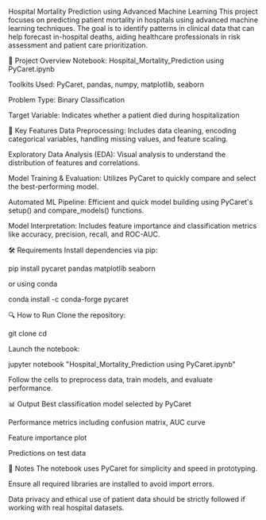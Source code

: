 Hospital Mortality Prediction using Advanced Machine Learning
This project focuses on predicting patient mortality in hospitals using advanced machine learning techniques. The goal is to identify patterns in clinical data that can help forecast in-hospital deaths, aiding healthcare professionals in risk assessment and patient care prioritization.

🧠 Project Overview
Notebook: Hospital_Mortality_Prediction using PyCaret.ipynb

Toolkits Used: PyCaret, pandas, numpy, matplotlib, seaborn

Problem Type: Binary Classification

Target Variable: Indicates whether a patient died during hospitalization

🚀 Key Features
Data Preprocessing: Includes data cleaning, encoding categorical variables, handling missing values, and feature scaling.

Exploratory Data Analysis (EDA): Visual analysis to understand the distribution of features and correlations.

Model Training & Evaluation: Utilizes PyCaret to quickly compare and select the best-performing model.

Automated ML Pipeline: Efficient and quick model building using PyCaret's setup() and compare_models() functions.

Model Interpretation: Includes feature importance and classification metrics like accuracy, precision, recall, and ROC-AUC.

🛠️ Requirements
Install dependencies via pip:

pip install pycaret pandas matplotlib seaborn

or using conda

conda install -c conda-forge pycaret

🔍 How to Run
Clone the repository:

git clone <repo-url>
cd <repo-folder>

Launch the notebook:

jupyter notebook "Hospital_Mortality_Prediction using PyCaret.ipynb"

Follow the cells to preprocess data, train models, and evaluate performance.

📊 Output
Best classification model selected by PyCaret

Performance metrics including confusion matrix, AUC curve

Feature importance plot

Predictions on test data

📌 Notes
The notebook uses PyCaret for simplicity and speed in prototyping.

Ensure all required libraries are installed to avoid import errors.

Data privacy and ethical use of patient data should be strictly followed if working with real hospital datasets.
